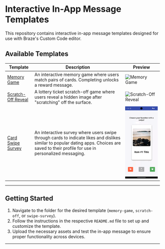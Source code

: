 # Interactive In-App Message Templates

This repository contains interactive in-app message templates designed for use with Braze's Custom Code editor.

## Available Templates

| Template                                  | Description                                                                                                  | Preview                              |
|-------------------------------------------|--------------------------------------------------------------------------------------------------------------|--------------------------------------|
| [Memory Game](./memory-game) | An interactive memory game where users match pairs of cards. Completing unlocks a reward message. | ![Memory Game](./memory-game/memory.gif) |
| [Scratch-Off Reveal](./scratch-off-reveal) | A lottery ticket scratch-off game where users reveal a hidden image after "scratching" off the surface. | ![Scratch-Off Reveal](./scratch-off/scratch.gif) |
| [Card Swipe Survey](./swipe-survey)  | An interactive survey where users swipe through cards to indicate likes and dislikes similar to popular dating apps. Choices are saved to their profile for use in personalized messaging. | ![Card Swipe Survey](./swipe-survey/survey.gif) |

---

## Getting Started

1. Navigate to the folder for the desired template (`memory-game`, `scratch-off`, or `swipe-survey`).
2. Follow the instructions in the respective `README.md` file to set up and customize the template.
3. Upload the necessary assets and test the in-app message to ensure proper functionality across devices.

---


